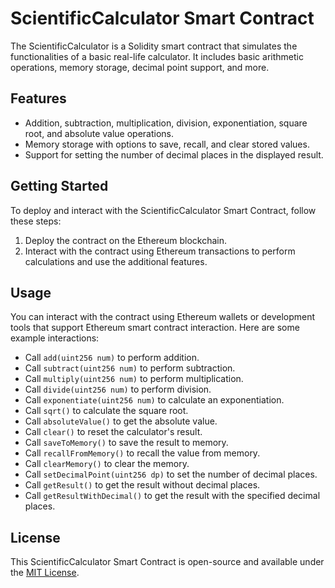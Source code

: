# ScientificCalculator Smart Contract

The ScientificCalculator is a Solidity smart contract that simulates the functionalities of a basic real-life calculator. It includes basic arithmetic operations, memory storage, decimal point support, and more.

## Features

- Addition, subtraction, multiplication, division, exponentiation, square root, and absolute value operations.
- Memory storage with options to save, recall, and clear stored values.
- Support for setting the number of decimal places in the displayed result.

## Getting Started

To deploy and interact with the ScientificCalculator Smart Contract, follow these steps:

1. Deploy the contract on the Ethereum blockchain.
2. Interact with the contract using Ethereum transactions to perform calculations and use the additional features.

## Usage

You can interact with the contract using Ethereum wallets or development tools that support Ethereum smart contract interaction. Here are some example interactions:

- Call `add(uint256 num)` to perform addition.
- Call `subtract(uint256 num)` to perform subtraction.
- Call `multiply(uint256 num)` to perform multiplication.
- Call `divide(uint256 num)` to perform division.
- Call `exponentiate(uint256 num)` to calculate an exponentiation.
- Call `sqrt()` to calculate the square root.
- Call `absoluteValue()` to get the absolute value.
- Call `clear()` to reset the calculator's result.
- Call `saveToMemory()` to save the result to memory.
- Call `recallFromMemory()` to recall the value from memory.
- Call `clearMemory()` to clear the memory.
- Call `setDecimalPoint(uint256 dp)` to set the number of decimal places.
- Call `getResult()` to get the result without decimal places.
- Call `getResultWithDecimal()` to get the result with the specified decimal places.

## License

This ScientificCalculator Smart Contract is open-source and available under the [MIT License](LICENSE).
